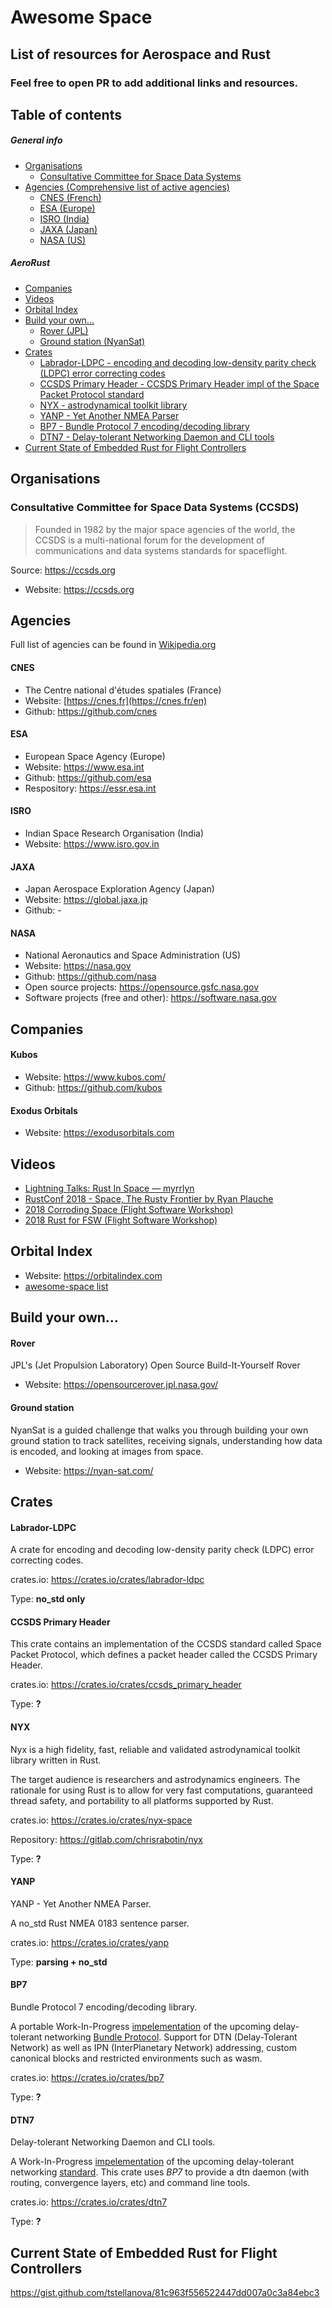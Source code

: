# Awesome Space

## List of resources for Aerospace and Rust

### Feel free to open PR to add additional links and resources.

## Table of contents

##### General info
- [Organisations](#organisations)
  - [Consultative Committee for Space Data Systems](#consultative-committee-for-space-data-systems-ccsds)
- [Agencies (Comprehensive list of active agencies)](#agencies)
  - [CNES (French)](#cnes)
  - [ESA (Europe)](#esa)
  - [ISRO (India)](#isro)
  - [JAXA (Japan)](#jaxa)
  - [NASA (US)](#nasa)

##### AeroRust
- [Companies](#companies)
- [Videos](#videos)
- [Orbital Index](#orbital-index)
- [Build your own...](#build-your-own)
  - [Rover (JPL)](#rover)
  - [Ground station (NyanSat)](#ground-station)
- [Crates](#crates)
  - [Labrador-LDPC - encoding and decoding low-density parity check (LDPC) error correcting codes](#labrador-ldpc)
  - [CCSDS Primary Header - CCSDS Primary Header impl of the Space Packet Protocol standard](#ccsds-primary-header)
  - [NYX - astrodynamical toolkit library](#nyx)
  - [YANP - Yet Another NMEA Parser](#yanp)
  - [BP7 - Bundle Protocol 7 encoding/decoding library](#bp7)
  - [DTN7 - Delay-tolerant Networking Daemon and CLI tools](#dtn7)
 - [Current State of Embedded Rust for Flight Controllers](#current-state-of-embedded-rust-for-flight-controllers)
 
 
## Organisations

### Consultative Committee for Space Data Systems (CCSDS)

  > Founded in 1982 by the major space agencies of the world,
  > the CCSDS is a multi-national forum for the development of communications and data systems standards for spaceflight.

  Source: https://ccsds.org


  - Website: https://ccsds.org

## Agencies

  Full list of agencies can be found in [Wikipedia.org](https://en.wikipedia.org/wiki/List_of_government_space_agencies#List_of_space_agencies)

#### CNES
- The Centre national d'études spatiales (France)
- Website: [https://cnes.fr](https://cnes.fr/en)
- Github: https://github.com/cnes

#### ESA
- European Space Agency (Europe)
- Website: https://www.esa.int
- Github: https://github.com/esa
- Respository: https://essr.esa.int

#### ISRO
- Indian Space Research Organisation (India)
- Website: https://www.isro.gov.in

#### JAXA
- Japan Aerospace Exploration Agency (Japan)
- Website: https://global.jaxa.jp
- Github: -

#### NASA
- National Aeronautics and Space Administration (US)
- Website: https://nasa.gov
- Github: https://github.com/nasa
- Open source projects: https://opensource.gsfc.nasa.gov
- Software projects (free and other): https://software.nasa.gov

## Companies

#### Kubos
- Website: https://www.kubos.com/
- Github: https://github.com/kubos

#### Exodus Orbitals
- Website: https://exodusorbitals.com

## Videos

- [Lightning Talks: Rust In Space — myrrlyn](https://www.youtube.com/watch?v=xYDKcoS26ZM)
- [RustConf 2018 - Space, The Rusty Frontier by Ryan Plauche](https://www.youtube.com/watch?v=y5Yd3FC-kh8)
- [2018 Corroding Space (Flight Software Workshop)](https://www.youtube.com/watch?v=2pA1xMI5EJs)
- [2018 Rust for FSW (Flight Software Workshop)](https://www.youtube.com/watch?v=ET1QdkAK-_U)

## Orbital Index

- Website: https://orbitalindex.com
- [awesome-space list](https://github.com/orbitalindex/awesome-space)

## Build your own...

#### Rover
  JPL's (Jet Propulsion Laboratory) Open Source Build-It-Yourself Rover

  - Website: https://opensourcerover.jpl.nasa.gov/

#### Ground station
  NyanSat is a guided challenge that walks you through building your own ground station to track satellites, receiving signals, understanding how data is encoded, and looking at images from space.

  - Website: https://nyan-sat.com/

## Crates


#### Labrador-LDPC
  A crate for encoding and decoding low-density parity check (LDPC) error correcting codes.

  crates.io: https://crates.io/crates/labrador-ldpc

  Type: **no_std only**

#### CCSDS Primary Header
  This crate contains an implementation of the CCSDS standard called Space Packet Protocol,
  which defines a packet header called the CCSDS Primary Header.

  crates.io: https://crates.io/crates/ccsds_primary_header

  Type: **?**

#### NYX
  Nyx is a high fidelity, fast, reliable and validated astrodynamical toolkit library written in Rust.

  The target audience is researchers and astrodynamics engineers.
  The rationale for using Rust is to allow for very fast computations, guaranteed thread safety,
  and portability to all platforms supported by Rust.

  crates.io: https://crates.io/crates/nyx-space
  
  Repository: https://gitlab.com/chrisrabotin/nyx

  Type: **?**

#### YANP
  YANP - Yet Another NMEA Parser.
  
  A no_std Rust NMEA 0183 sentence parser.

  crates.io: https://crates.io/crates/yanp

  Type: **parsing + no_std**
  
#### BP7
  Bundle Protocol 7 encoding/decoding library.
  
  A portable Work-In-Progress [impelementation](https://github.com/dtn7/bp7-rs) of the upcoming delay-tolerant networking [Bundle Protocol](https://tools.ietf.org/html/draft-ietf-dtn-bpbis-24).
  Support for DTN (Delay-Tolerant Network) as well as IPN (InterPlanetary Network) addressing, custom canonical blocks and restricted environments such as wasm.

  crates.io: https://crates.io/crates/bp7

  Type: **?**
  
#### DTN7
  Delay-tolerant Networking Daemon and CLI tools.
  
  A Work-In-Progress [impelementation](https://github.com/dtn7/dtn7-rs) of the upcoming delay-tolerant networking [standard](https://tools.ietf.org/html/draft-ietf-dtn-bpbis-24). 
  This crate uses *BP7* to provide a dtn daemon (with routing, convergence layers, etc) and command line tools.

  crates.io: https://crates.io/crates/dtn7

  Type: **?**

## Current State of Embedded Rust for Flight Controllers

https://gist.github.com/tstellanova/81c963f556522447dd007a0c3a84ebc3
